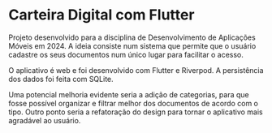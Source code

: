 # Carteira Digital com Flutter

Projeto desenvolvido para a disciplina de Desenvolvimento de Aplicações Móveis em 2024. A ideia consiste num sistema que permite que o usuário cadastre os seus documentos num único lugar para facilitar o acesso.

O aplicativo é web e foi desenvolvido com Flutter e Riverpod. A persistência dos dados foi feita com SQLite. 

Uma potencial melhoria evidente seria a adição de categorias, para que fosse possível organizar e filtrar melhor dos documentos de acordo com o tipo. Outro ponto seria a refatoração do design para tornar o aplicativo mais agradável ao usuário.